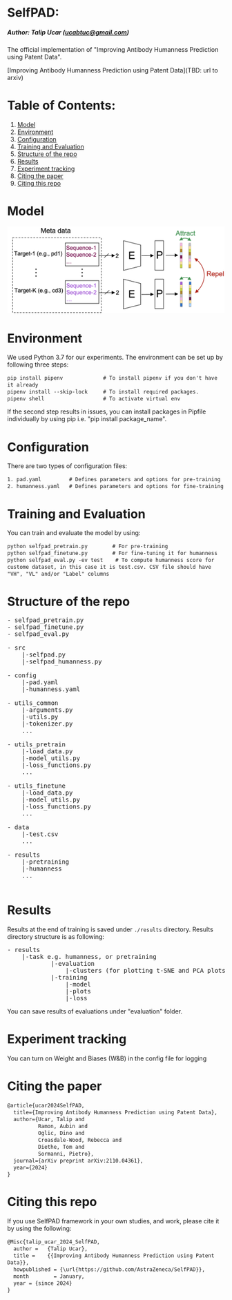 # SelfPAD: 
##### Author: Talip Ucar (ucabtuc@gmail.com)

The official implementation of "Improving Antibody Humanness Prediction using Patent Data". 


[Improving Antibody Humanness Prediction using Patent Data](TBD: url to arxiv)


# Table of Contents:

1. [Model](#model)
2. [Environment](#environment)
3. [Configuration](#configuration)
4. [Training and Evaluation](#training-and-evaluation)
5. [Structure of the repo](#structure-of-the-repo)
6. [Results](#results)
7. [Experiment tracking](#experiment-tracking)
8. [Citing the paper](#citing-the-paper)
9. [Citing this repo](#citing-this-repo)


# Model

![SelfPAD](./assets/selfpad.png)

# Environment
We used Python 3.7 for our experiments. The environment can be set up by following three steps:

```
pip install pipenv             # To install pipenv if you don't have it already
pipenv install --skip-lock     # To install required packages. 
pipenv shell                   # To activate virtual env
```

If the second step results in issues, you can install packages in Pipfile individually by using pip i.e. "pip install package_name". 


# Configuration
There are two types of configuration files:
```
1. pad.yaml         # Defines parameters and options for pre-training
2. humanness.yaml   # Defines parameters and options for fine-training
```


# Training and Evaluation
You can train and evaluate the model by using:

```
python selfpad_pretrain.py        # For pre-training
python selfpad_finetune.py        # For fine-tuning it for humanness
python selfpad_eval.py -ev test    # To compute humanness score for custome dataset, in this case it is test.csv. CSV file should have "VH", "VL" and/or "Label" columns
```


# Structure of the repo
<pre>
- selfpad_pretrain.py
- selfpad_finetune.py
- selfpad_eval.py

- src
    |-selfpad.py
    |-selfpad_humanness.py

- config
    |-pad.yaml
    |-humanness.yaml
    
- utils_common
    |-arguments.py
    |-utils.py
    |-tokenizer.py
    ...
    
- utils_pretrain
    |-load_data.py
    |-model_utils.py
    |-loss_functions.py
    ...
    
- utils_finetune
    |-load_data.py
    |-model_utils.py
    |-loss_functions.py
    ...
    
- data
    |-test.csv
    ...
    
- results
    |-pretraining
    |-humanness
    ...
    
</pre>

# Results

Results at the end of training is saved under ```./results``` directory. Results directory structure is as following:

<pre>
- results
    |-task e.g. humanness, or pretraining
            |-evaluation
                |-clusters (for plotting t-SNE and PCA plots of embeddings)
            |-training
                |-model
                |-plots
                |-loss
</pre>

You can save results of evaluations under "evaluation" folder. 


# Experiment tracking
You can turn on Weight and Biases (W&B) in the config file for logging 

# Citing the paper

```
@article{ucar2024SelfPAD,
  title={Improving Antibody Humanness Prediction using Patent Data},
  author={Ucar, Talip and 
          Ramon, Aubin and 
          Oglic, Dino and 
          Croasdale-Wood, Rebecca and 
          Diethe, Tom and 
          Sormanni, Pietro},
  journal={arXiv preprint arXiv:2110.04361},
  year={2024}
}
```

# Citing this repo
If you use SelfPAD framework in your own studies, and work, please cite it by using the following:

```
@Misc{talip_ucar_2024_SelfPAD,
  author =   {Talip Ucar},
  title =    {{Improving Antibody Humanness Prediction using Patent Data}},
  howpublished = {\url{https://github.com/AstraZeneca/SelfPAD}},
  month        = January,
  year = {since 2024}
}
```
